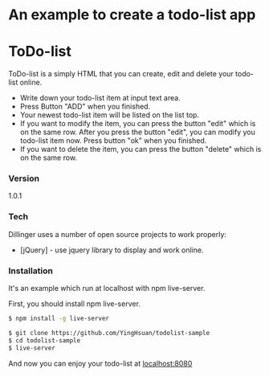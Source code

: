 # An example to create a todo-list app

# ToDo-list

ToDo-list is a simply HTML that you can create, edit and delete your todo-list online.

  - Write down your todo-list item at input text area.
  - Press Button "ADD" when you finished.
  - Your newest todo-list item will be listed on the list top.
  - If you want to modify the item, you can press the button "edit" which is on the same row. After you press the button "edit", you can modify you todo-list item now. Press button "ok" when you finished.
  - If you want to delete the item, you can press the button "delete" which is on the same row.

### Version
1.0.1

### Tech

Dillinger uses a number of open source projects to work properly:

* [jQuery] - use jquery library to display and work online.

### Installation

It's an example which run at localhost with npm live-server.

First, you should install npm live-server.
```sh
$ npm install -g live-server
```

```sh
$ git clone https://github.com/YingHsuan/todolist-sample
$ cd todolist-sample
$ live-server
```
And now you can enjoy your todo-list at [localhost:8080](127.0.0.1:8080)


